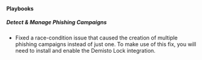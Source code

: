 
#### Playbooks
##### Detect & Manage Phishing Campaigns
- Fixed a race-condition issue that caused the creation of multiple phishing campaigns instead of just one. To make use of this fix, you will need to install and enable the Demisto Lock integration.
